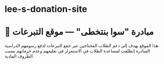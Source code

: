 # lee-s-donation-site
# 🌟 مبادرة "سوا بنتخطى" — موقع التبرعات

هذا الموقع يهدف إلى دعم الطلاب المحتاجين عبر جمع التبرعات لدفع رسومهم الدراسية.  
المبادرة إنطلقت لمساعدة الطلاب في الاستمرار في تعليمهم وعدم حرمانهم بسبب الظروف المادية.

